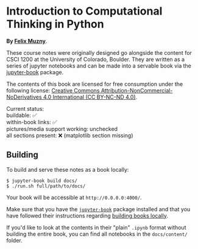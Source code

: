 Introduction to Computational Thinking in Python
======================

__By [Felix Muzny](https://nlp.stanford.edu/~muzny/)__.  
  
These course notes were originally designed go alongside the content for CSCI 1200 at the University of Colorado, Boulder. They are written as a series of jupyter notebooks and can be made into a servable book via the [jupyter-book](https://github.com/jupyter/jupyter-book) package.  
  
The contents of this book are licensed for free consumption under the following license: [Creative Commons Attribution-NonCommercial-NoDerivatives 4.0 International (CC BY-NC-ND 4.0)](https://creativecommons.org/licenses/by-nc-nd/4.0/).  
  
Current status:  
buildable: ✅  
within-book links: ✅  
pictures/media support working: unchecked  
all sections present: ❌ (matplotlib section missing)

Building
--------

To build and serve these notes as a book locally:

```
$ jupyter-book build docs/
$ ./run.sh full/path/to/docs/
```

Your book will be accessible at `http://0.0.0.0:4000/`.  
  

Make sure that you have the [`jupyter-book`](https://github.com/jupyter/jupyter-book) package installed and that you have followed their instructions regarding [building books locally](https://jupyter.org/jupyter-book/guide/03_build.html#build-the-books-site-html-locally).

If you'd like to look at the contents in their "plain" `.ipynb` format without building the entire book, you can find all notebooks in the `docs/content/` folder.
